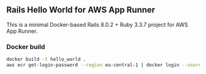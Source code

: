 ## Rails Hello World for AWS App Runner

This is a minimal Docker-based Rails 8.0.2 + Ruby 3.3.7 project for AWS App Runner.

### Docker build

```bash
docker build -t hello_world .
aws ecr get-login-password --region eu-central-1 | docker login --username AWS --password-stdin 415088266017.dkr.ecr.eu-central-1.amazonaws.com\n
```

